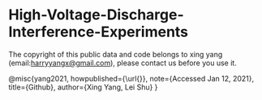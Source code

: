 # High-Voltage-Discharge-Interference-Experiments





The copyright of this public data and code belongs to xing yang (email:harryyangx@gmail.com), please contact us before you use it.


@misc{yang2021,
howpublished={\url{}},
note={Accessed Jan 12, 2021},
title={Github},
author={Xing Yang, Lei Shu}
}
